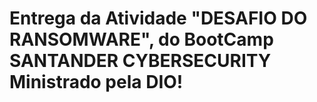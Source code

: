 # Entrega da Atividade "DESAFIO DO RANSOMWARE", do BootCamp SANTANDER CYBERSECURITY Ministrado pela DIO!
